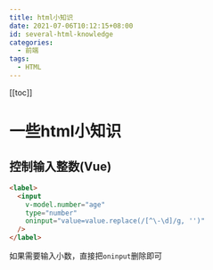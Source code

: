 ```yaml
---
title: html小知识
date: 2021-07-06T10:12:15+08:00
id: several-html-knowledge
categories:
  - 前端
tags:
  - HTML
---
```


[[toc]]

# 一些html小知识

## 控制输入整数(Vue)

```html
<label>
  <input
    v-model.number="age"
    type="number"
    oninput="value=value.replace(/[^\-\d]/g, '')"
  />
</label>
```

如果需要输入小数，直接把`oninput`删除即可
